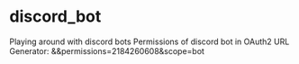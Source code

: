 # discord_bot
Playing around with discord bots
Permissions of discord bot in OAuth2 URL Generator:
&&permissions=2184260608&scope=bot

